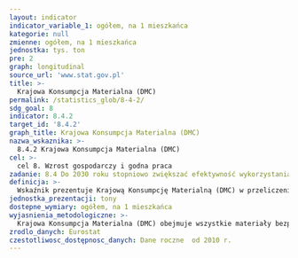 ```yaml
---
layout: indicator
indicator_variable_1: ogółem, na 1 mieszkańca
kategorie: null
zmienne: ogółem, na 1 mieszkańca
jednostka: tys. ton
pre: 2
graph: longitudinal
source_url: 'www.stat.gov.pl'
title: >-
  Krajowa Konsumpcja Materialna (DMC)
permalink: /statistics_glob/8-4-2/
sdg_goal: 8
indicator: 8.4.2
target_id: '8.4.2'
graph_title: Krajowa Konsumpcja Materialna (DMC)
nazwa_wskaznika: >-
  8.4.2 Krajowa Konsumpcja Materialna (DMC)
cel: >-
  cel 8. Wzrost gospodarczy i godna praca
zadanie: 8.4 Do 2030 roku stopniowo zwiększać efektywność wykorzystania bogactw naturalnych w globalnej konsumpcji i produkcji oraz dążyć do zerwania z zależnością między wzrostem gospodarczym i degradacją środowiska, zgodnie z dziesięcioletnimi programami ramowymi na rzecz zrównoważonej konsumpcji i produkcji, z wiodącą rolą krajów rozwiniętych
definicja: >-
  Wskaźnik prezentuje Krajową Konsumpcję Materialną (DMC) w przeliczeniu na 1 mieszkańca.
jednostka_prezentacji: tony
dostepne_wymiary: ogółem, na 1 mieszkańca
wyjasnienia_metodologiczne: >-
  Krajowa Konsumpcja Materialna (DMC) obejmuje wszystkie materiały bezpośrednio zużyte w procesach ekonomicznych na potrzeby gospodarki. Stanowi sumę materiałów pozyskiwanych na terytorium kraju oraz z importu pomniejszoną o materiały wysłane na eksport.Wskaźnik DMC wyznacza się w oparciu o Ogólnogospodarcze Rachunki Przeływów Materialnych (EW-MFA, Economy-wide Material Flow Accounts), czyli spójne zestawienia całkowitych nakładów materialnych wchodzących do gospodarek narodowych, zmian poziomu zapasów materialnych w gospodarce oraz wypływów materialnych do innych gospodarek albo do środowiska.Dane w tablicach EW-MFA, w jednostkach masy, tworzy się dla następujących elementów składowych:1. Biomasa i produkty z biomasy.2. Rudy i koncentraty metali, surowe i przetworzone.3. Minerały niemetaliczne, surowe i przetworzone.4. Kopalne surowce energetyczne/nośniki energii, surowe i przetworzone.5. Inne produkty.6. Odpady przywożone w celu ostatecznego przetworzenia i usunięcia.
zrodlo_danych: Eurostat
czestotliwosc_dostępnosc_danych: Dane roczne  od 2010 r.
---
```

